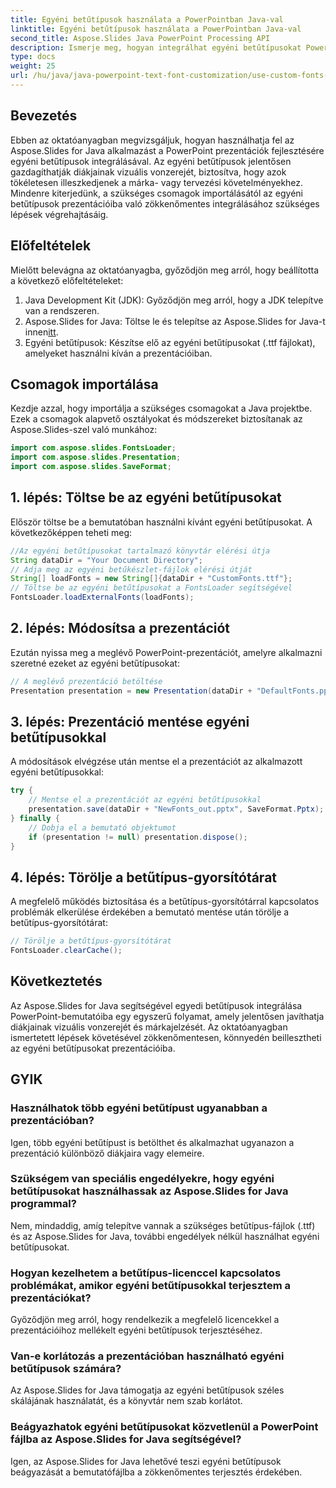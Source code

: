 ```yaml
---
title: Egyéni betűtípusok használata a PowerPointban Java-val
linktitle: Egyéni betűtípusok használata a PowerPointban Java-val
second_title: Aspose.Slides Java PowerPoint Processing API
description: Ismerje meg, hogyan integrálhat egyéni betűtípusokat PowerPoint-prezentációkba az Aspose.Slides for Java segítségével. Fokozza a vizuális vonzerőt erőfeszítés nélkül.
type: docs
weight: 25
url: /hu/java/java-powerpoint-text-font-customization/use-custom-fonts-powerpoint-java/
---
```

## Bevezetés
Ebben az oktatóanyagban megvizsgáljuk, hogyan használhatja fel az Aspose.Slides for Java alkalmazást a PowerPoint prezentációk fejlesztésére egyéni betűtípusok integrálásával. Az egyéni betűtípusok jelentősen gazdagíthatják diákjainak vizuális vonzerejét, biztosítva, hogy azok tökéletesen illeszkedjenek a márka- vagy tervezési követelményekhez. Mindenre kiterjedünk, a szükséges csomagok importálásától az egyéni betűtípusok prezentációiba való zökkenőmentes integrálásához szükséges lépések végrehajtásáig.
## Előfeltételek
Mielőtt belevágna az oktatóanyagba, győződjön meg arról, hogy beállította a következő előfeltételeket:
1. Java Development Kit (JDK): Győződjön meg arról, hogy a JDK telepítve van a rendszeren.
2.  Aspose.Slides for Java: Töltse le és telepítse az Aspose.Slides for Java-t innen[itt](https://releases.aspose.com/slides/java/).
3. Egyéni betűtípusok: Készítse elő az egyéni betűtípusokat (.ttf fájlokat), amelyeket használni kíván a prezentációiban.

## Csomagok importálása
Kezdje azzal, hogy importálja a szükséges csomagokat a Java projektbe. Ezek a csomagok alapvető osztályokat és módszereket biztosítanak az Aspose.Slides-szel való munkához:
```java
import com.aspose.slides.FontsLoader;
import com.aspose.slides.Presentation;
import com.aspose.slides.SaveFormat;
```
## 1. lépés: Töltse be az egyéni betűtípusokat
Először töltse be a bemutatóban használni kívánt egyéni betűtípusokat. A következőképpen teheti meg:
```java
//Az egyéni betűtípusokat tartalmazó könyvtár elérési útja
String dataDir = "Your Document Directory";
// Adja meg az egyéni betűkészlet-fájlok elérési útját
String[] loadFonts = new String[]{dataDir + "CustomFonts.ttf"};
// Töltse be az egyéni betűtípusokat a FontsLoader segítségével
FontsLoader.loadExternalFonts(loadFonts);
```
## 2. lépés: Módosítsa a prezentációt
Ezután nyissa meg a meglévő PowerPoint-prezentációt, amelyre alkalmazni szeretné ezeket az egyéni betűtípusokat:
```java
// A meglévő prezentáció betöltése
Presentation presentation = new Presentation(dataDir + "DefaultFonts.pptx");
```
## 3. lépés: Prezentáció mentése egyéni betűtípusokkal
A módosítások elvégzése után mentse el a prezentációt az alkalmazott egyéni betűtípusokkal:
```java
try {
    // Mentse el a prezentációt az egyéni betűtípusokkal
    presentation.save(dataDir + "NewFonts_out.pptx", SaveFormat.Pptx);
} finally {
    // Dobja el a bemutató objektumot
    if (presentation != null) presentation.dispose();
}
```
## 4. lépés: Törölje a betűtípus-gyorsítótárat
A megfelelő működés biztosítása és a betűtípus-gyorsítótárral kapcsolatos problémák elkerülése érdekében a bemutató mentése után törölje a betűtípus-gyorsítótárat:
```java
// Törölje a betűtípus-gyorsítótárat
FontsLoader.clearCache();
```

## Következtetés
Az Aspose.Slides for Java segítségével egyedi betűtípusok integrálása PowerPoint-bemutatóiba egy egyszerű folyamat, amely jelentősen javíthatja diákjainak vizuális vonzerejét és márkajelzését. Az oktatóanyagban ismertetett lépések követésével zökkenőmentesen, könnyedén beillesztheti az egyéni betűtípusokat prezentációiba.

## GYIK
### Használhatok több egyéni betűtípust ugyanabban a prezentációban?
Igen, több egyéni betűtípust is betölthet és alkalmazhat ugyanazon a prezentáció különböző diákjaira vagy elemeire.
### Szükségem van speciális engedélyekre, hogy egyéni betűtípusokat használhassak az Aspose.Slides for Java programmal?
Nem, mindaddig, amíg telepítve vannak a szükséges betűtípus-fájlok (.ttf) és az Aspose.Slides for Java, további engedélyek nélkül használhat egyéni betűtípusokat.
### Hogyan kezelhetem a betűtípus-licenccel kapcsolatos problémákat, amikor egyéni betűtípusokkal terjesztem a prezentációkat?
Győződjön meg arról, hogy rendelkezik a megfelelő licencekkel a prezentációihoz mellékelt egyéni betűtípusok terjesztéséhez.
### Van-e korlátozás a prezentációban használható egyéni betűtípusok számára?
Az Aspose.Slides for Java támogatja az egyéni betűtípusok széles skálájának használatát, és a könyvtár nem szab korlátot.
### Beágyazhatok egyéni betűtípusokat közvetlenül a PowerPoint fájlba az Aspose.Slides for Java segítségével?
Igen, az Aspose.Slides for Java lehetővé teszi egyéni betűtípusok beágyazását a bemutatófájlba a zökkenőmentes terjesztés érdekében.